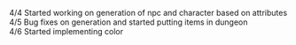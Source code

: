4/4 Started working on generation of npc and character based on attributes<br />
4/5 Bug fixes on generation and started putting items in dungeon<br />
4/6 Started implementing color

